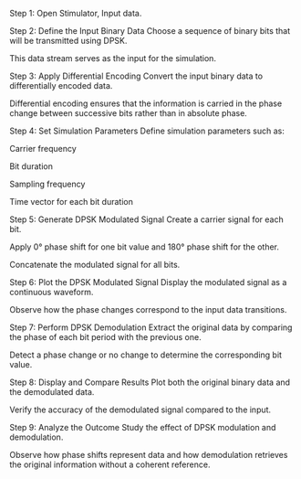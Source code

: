 Step 1: Open Stimulator,
Input data.

Step 2: Define the Input Binary Data
Choose a sequence of binary bits that will be transmitted using DPSK.

This data stream serves as the input for the simulation.

Step 3: Apply Differential Encoding
Convert the input binary data to differentially encoded data.

Differential encoding ensures that the information is carried in the phase change between successive bits rather than in absolute phase.

Step 4: Set Simulation Parameters
Define simulation parameters such as:

Carrier frequency

Bit duration

Sampling frequency

Time vector for each bit duration

Step 5: Generate DPSK Modulated Signal
Create a carrier signal for each bit.

Apply 0° phase shift for one bit value and 180° phase shift for the other.

Concatenate the modulated signal for all bits.

Step 6: Plot the DPSK Modulated Signal
Display the modulated signal as a continuous waveform.

Observe how the phase changes correspond to the input data transitions.

Step 7: Perform DPSK Demodulation
Extract the original data by comparing the phase of each bit period with the previous one.

Detect a phase change or no change to determine the corresponding bit value.

Step 8: Display and Compare Results
Plot both the original binary data and the demodulated data.

Verify the accuracy of the demodulated signal compared to the input.

Step 9: Analyze the Outcome
Study the effect of DPSK modulation and demodulation.

Observe how phase shifts represent data and how demodulation retrieves the original information without a coherent reference.
